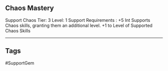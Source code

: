 ## Chaos Mastery
Support
Chaos
Tier: 3
Level: 1
Support Requirements : +5 Int
Supports Chaos skills, granting them an additional level.
+1 to Level of Supported Chaos Skills

---
## Tags
#SupportGem
